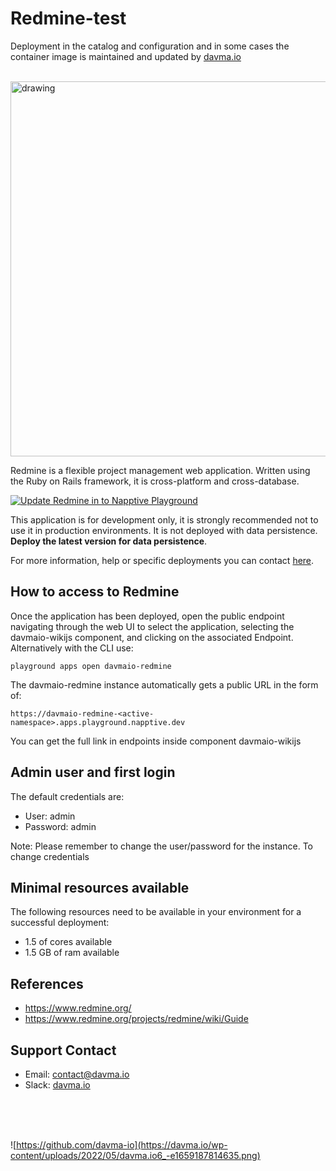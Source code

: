 # Redmine-test

Deployment in the catalog and configuration and in some cases the container image is maintained and updated by [davma.io](mailto:contact@davma.io)

</br>

<img src="https://upload.wikimedia.org/wikipedia/commons/8/80/Redmine_logo_v1.png" alt="drawing" width="600"/>

Redmine is a flexible project management web application. Written using the Ruby on Rails framework, it is cross-platform and cross-database.

[![Update Redmine in to Napptive Playground](https://github.com/davma-io-templates/napptive-template/actions/workflows/redmine-actions.yml/badge.svg)](https://github.com/davma-io-templates/napptive-template/actions/workflows/redmine-actions.yml)

This application is for development only, it is strongly recommended not to use it in production environments. It is not deployed with data persistence. __Deploy the latest version for data persistence__. 

For more information, help or specific deployments you can contact [here](mailto:contact@davma.io).

## How to access to Redmine

Once the application has been deployed, open the public endpoint navigating through the web UI to select the application, selecting the davmaio-wikijs component, and clicking on the associated Endpoint. Alternatively with the CLI use:

```
playground apps open davmaio-redmine
```

The davmaio-redmine instance automatically gets a public URL in the form of:

```
https://davmaio-redmine-<active-namespace>.apps.playground.napptive.dev
```

You can get the full link in endpoints inside component davmaio-wikijs

## Admin user and first login
The default credentials are:
- User: admin
- Password: admin

Note: Please remember to change the user/password for the instance. To change credentials

## Minimal resources available
The following resources need to be available in your environment for a successful deployment:
- 1.5 of cores available
- 1.5 GB of ram available

## References
* https://www.redmine.org/
* https://www.redmine.org/projects/redmine/wiki/Guide

## Support Contact

- Email: [contact@davma.io](mailto:contact@davma.io)
- Slack: [davma.io](https://join.slack.com/t/davmaioespacio/shared_invite/zt-1ad2hnzn6-DdMBvCaOPozfVAHhzvlSVQ)

</br>
</br>
</br>

![https://github.com/davma-io](https://davma.io/wp-content/uploads/2022/05/davma.io6_-e1659187814635.png)
</br>
</br>
</br>










<!--    

        playground login --patFile D:/Github/no-git/napptive-cli/test_pat.dat
        kubectl --kubeconfig napptive-cli/napptive-kubeconfig create -f napptive-n8n/component/

        playground catalog push davma-io/n8n:v1.0 napptive-n8n/component/
        playground catalog remove davma-io/n8n:v1.
        
-->